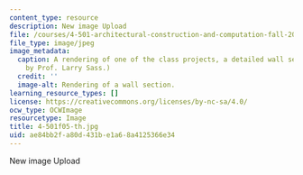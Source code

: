 ```yaml
---
content_type: resource
description: New image Upload
file: /courses/4-501-architectural-construction-and-computation-fall-2005/ae84bb2fa80d431be1a68a4125366e34_4-501f05-th.jpg
file_type: image/jpeg
image_metadata:
  caption: A rendering of one of the class projects, a detailed wall section. (Image
    by Prof. Larry Sass.)
  credit: ''
  image-alt: Rendering of a wall section.
learning_resource_types: []
license: https://creativecommons.org/licenses/by-nc-sa/4.0/
ocw_type: OCWImage
resourcetype: Image
title: 4-501f05-th.jpg
uid: ae84bb2f-a80d-431b-e1a6-8a4125366e34
---
```

New image Upload